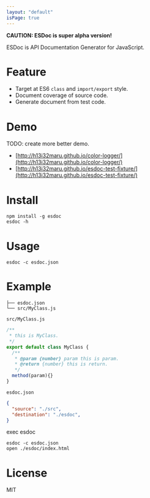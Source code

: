 ```yaml
---
layout: "default"
isPage: true
---
```


**CAUTION: ESDoc is super alpha version!**

ESDoc is API Documentation Generator for JavaScript.

# Feature
- Target at ES6 ``class`` and ``import/export`` style.
- Document coverage of source code.
- Generate document from test code.

# Demo
TODO: create more better demo.

- [http://h13i32maru.github.io/color-logger/](http://h13i32maru.github.io/color-logger/)
- [http://h13i32maru.github.io/esdoc-test-fixture/](http://h13i32maru.github.io/esdoc-test-fixture/)

# Install

```
npm install -g esdoc
esdoc -h
```

# Usage

```
esdoc -c esdoc.json
```

# Example
```
├── esdoc.json
└── src/MyClass.js
```

``src/MyClass.js``

```javascript
/**
 * this is MyClass.
 */
export default class MyClass {
  /**
   * @param {number} param this is param.
   * @return {number} this is return.
   */
  method(param){}
}
```

``esdoc.json``

```json
{
  "source": "./src",
  "destination": "./esdoc",
}
```

exec esdoc

```
esdoc -c esdoc.json
open ./esdoc/index.html
```

# License
MIT

